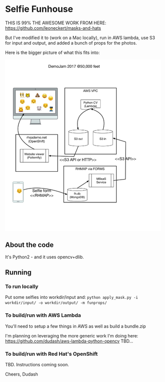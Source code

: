 # Selfie Funhouse

THIS IS 99% THE AWESOME WORK FROM HERE:
https://github.com/leoneckert/masks-and-hats

But I've modified it to (work on a Mac locally), run in AWS lambda, use S3 for input and output, and added a bunch of props for the photos.

Here is the bigger picture of what this fits into:

![selfiefunhousediagram](.design/selfiefunhouse.jpg)


## About the code
It's Python2 - and it uses opencv+dlib.

## Running
### To run locally
Put some selfies into workdir/input and:
```python apply_mask.py -i workdir/input/ -o workdir/output/ -m funprops/```

### To build/run with AWS Lambda
You'll need to setup a few things in AWS as well as build a bundle.zip

I'm planning on leveraging the more generic work I'm doing here: https://github.com/dudash/aws-lambda-python-opencv
TBD...


### To build/run with Red Hat's OpenShift

TBD.  Instructions coming soon.


Cheers,
Dudash